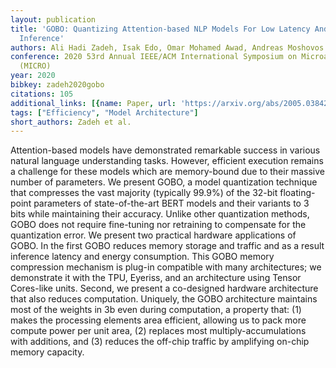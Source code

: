 ```yaml
---
layout: publication
title: 'GOBO: Quantizing Attention-based NLP Models For Low Latency And Energy Efficient
  Inference'
authors: Ali Hadi Zadeh, Isak Edo, Omar Mohamed Awad, Andreas Moshovos
conference: 2020 53rd Annual IEEE/ACM International Symposium on Microarchitecture
  (MICRO)
year: 2020
bibkey: zadeh2020gobo
citations: 105
additional_links: [{name: Paper, url: 'https://arxiv.org/abs/2005.03842'}]
tags: ["Efficiency", "Model Architecture"]
short_authors: Zadeh et al.
---
```

Attention-based models have demonstrated remarkable success in various
natural language understanding tasks. However, efficient execution remains a
challenge for these models which are memory-bound due to their massive number
of parameters. We present GOBO, a model quantization technique that compresses
the vast majority (typically 99.9%) of the 32-bit floating-point parameters of
state-of-the-art BERT models and their variants to 3 bits while maintaining
their accuracy. Unlike other quantization methods, GOBO does not require
fine-tuning nor retraining to compensate for the quantization error. We present
two practical hardware applications of GOBO. In the first GOBO reduces memory
storage and traffic and as a result inference latency and energy consumption.
This GOBO memory compression mechanism is plug-in compatible with many
architectures; we demonstrate it with the TPU, Eyeriss, and an architecture
using Tensor Cores-like units. Second, we present a co-designed hardware
architecture that also reduces computation. Uniquely, the GOBO architecture
maintains most of the weights in 3b even during computation, a property that:
(1) makes the processing elements area efficient, allowing us to pack more
compute power per unit area, (2) replaces most multiply-accumulations with
additions, and (3) reduces the off-chip traffic by amplifying on-chip memory
capacity.